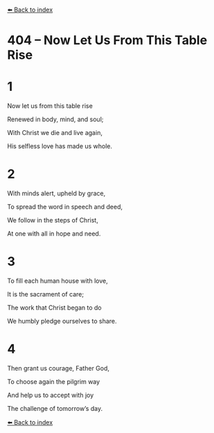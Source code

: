[⬅️ Back to index](../README.md)

# 404 – Now Let Us From This Table Rise





# 1

Now let us from this table rise

Renewed in body, mind, and soul;

With Christ we die and live again,

His selfless love has made us whole.



# 2

With minds alert, upheld by grace,

To spread the word in speech and deed,

We follow in the steps of Christ,

At one with all in hope and need.



# 3

To fill each human house with love,

It is the sacrament of care;

The work that Christ began to do

We humbly pledge ourselves to share.



# 4

Then grant us courage, Father God,

To choose again the pilgrim way

And help us to accept with joy

The challenge of tomorrow’s day.

[⬅️ Back to index](../README.md)
